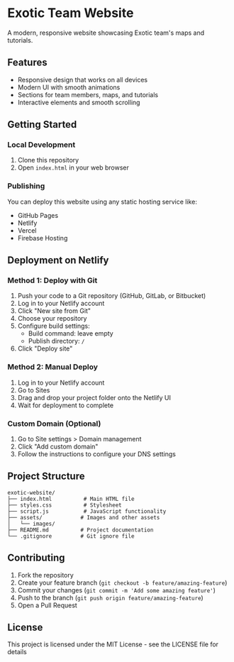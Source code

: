 # Exotic Team Website

A modern, responsive website showcasing Exotic team's maps and tutorials.

## Features
- Responsive design that works on all devices
- Modern UI with smooth animations
- Sections for team members, maps, and tutorials
- Interactive elements and smooth scrolling

## Getting Started

### Local Development
1. Clone this repository
2. Open `index.html` in your web browser

### Publishing
You can deploy this website using any static hosting service like:
- GitHub Pages
- Netlify
- Vercel
- Firebase Hosting

## Deployment on Netlify

### Method 1: Deploy with Git

1. Push your code to a Git repository (GitHub, GitLab, or Bitbucket)
2. Log in to your Netlify account
3. Click "New site from Git"
4. Choose your repository
5. Configure build settings:
   - Build command: leave empty
   - Publish directory: `/`
6. Click "Deploy site"

### Method 2: Manual Deploy

1. Log in to your Netlify account
2. Go to Sites
3. Drag and drop your project folder onto the Netlify UI
4. Wait for deployment to complete

### Custom Domain (Optional)

1. Go to Site settings > Domain management
2. Click "Add custom domain"
3. Follow the instructions to configure your DNS settings

## Project Structure
```
exotic-website/
├── index.html          # Main HTML file
├── styles.css          # Stylesheet
├── script.js           # JavaScript functionality
├── assets/            # Images and other assets
│   └── images/
├── README.md          # Project documentation
└── .gitignore         # Git ignore file
```

## Contributing
1. Fork the repository
2. Create your feature branch (`git checkout -b feature/amazing-feature`)
3. Commit your changes (`git commit -m 'Add some amazing feature'`)
4. Push to the branch (`git push origin feature/amazing-feature`)
5. Open a Pull Request

## License
This project is licensed under the MIT License - see the LICENSE file for details
